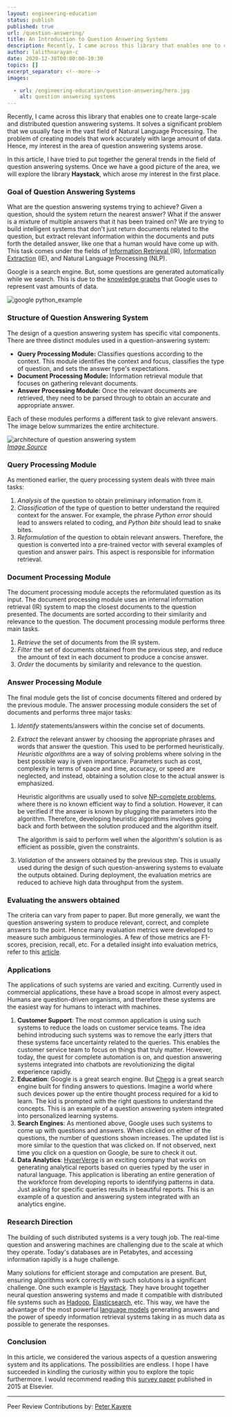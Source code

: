 ```yaml
---
layout: engineering-education
status: publish
published: true
url: /question-answering/
title: An Introduction to Question Answering Systems
description: Recently, I came across this library that enables one to create large-scale and distributed question answering systems. It solves a significant problem that we usually face in the vast field of Natural Language Processing.
author: lalithnarayan-c
date: 2020-12-30T00:00:00-10:30
topics: []
excerpt_separator: <!--more-->
images:

  - url: /engineering-education/question-answering/hero.jpg
    alt: question answering systems
---
```

Recently, I came across this library that enables one to create large-scale and distributed question answering systems. It solves a significant problem that we usually face in the vast field of Natural Language Processing. The problem of creating models that work accurately with large amount of data. Hence, my interest in the area of question answering systems arose.

In this article, I have tried to put together the general trends in the field of question answering systems. Once we have a good picture of the area, we will explore the library **Haystack**, which arose my interest in the first place.
<!--more-->

### Goal of Question Answering Systems
What are the question answering systems trying to achieve? Given a question, should the system return the nearest answer? What if the answer is a mixture of multiple answers that it has been trained on? We are trying to build intelligent systems that don't just return documents related to the question, but extract relevant information within the documents and puts forth the detailed answer, like one that a human would have come up with. This task comes under the fields of [Information Retrieval ](https://nlp.stanford.edu/IR-book/pdf/01bool.pdf)(IR), [Information Extraction](https://www.ontotext.com/knowledgehub/fundamentals/information-extraction/) (IE), and Natural Language Processing (NLP).

Google is a search engine. But, some questions are generated automatically while we search. This is due to the [knowledge graphs](/web-developers-guide-seo/#pagerank) that Google uses to represent vast amounts of data.

![google python_example](python_example.png)

### Structure of Question Answering System
The design of a question answering system has specific vital components. There are three distinct modules used in a question-answering system:
- **Query Processing Module:** Classifies questions according to the context. This module identifies the context and focus, classifies the type of question, and sets the answer type's expectations.
- **Document Processing Module:** Information retrieval module that focuses on gathering relevant documents.
- **Answer Processing Module:** Once the relevant documents are retrieved, they need to be parsed through to obtain an accurate and appropriate answer.

Each of these modules performs a different task to give relevant answers. The image below summarizes the entire architecture.

![architecture of question answering system](architecture-qna.png)<br>
[*Image Source*](http://www.aliallam.net/upload/598575/documents/ECFF549932079694.pdf)

### Query Processing Module
As mentioned earlier, the query processing system deals with three main tasks:
1. *Analysis* of the question to obtain preliminary information from it.
2. *Classification* of the type of question to better understand the required context for the answer. For example, the phrase _Python error_ should lead to answers related to coding, and _Python bite_ should lead to snake bites.
3. *Reformulation* of the question to obtain relevant answers. Therefore, the question is converted into a pre-trained vector with several examples of question and answer pairs. This aspect is responsible for information retrieval.

### Document Processing Module
The document processing module accepts the reformulated question as its input. The document processing module uses an internal information retrieval (IR) system to map the closest documents to the question presented. The documents are sorted according to their similarity and relevance to the question. The document processing module performs three main tasks.

1. *Retrieve* the set of documents from the IR system.
2. *Filter* the set of documents obtained from the previous step, and reduce the amount of text in each document to produce a concise answer.
3. *Order* the documents by similarity and relevance to the question.

### Answer Processing Module
The final module gets the list of concise documents filtered and ordered by the previous module. The answer processing module considers the set of documents and performs three major tasks:

1. *Identify* statements/answers within the concise set of documents.
2. *Extract* the relevant answer by choosing the appropriate phrases and words that answer the question. This used to be performed heuristically. *Heuristic algorithms* are a way of solving problems where solving in the best possible way is given importance. Parameters such as cost, complexity in terms of space and time, accuracy, or speed are neglected, and instead, obtaining a solution close to the actual answer is emphasized.

   Heuristic algorithms are usually used to solve [NP-complete problems](https://www.britannica.com/science/NP-complete-problem), where there is no known efficient way to find a solution. However, it can be verified if the answer is known by plugging the parameters into the algorithm. Therefore, developing heuristic algorithms involves going back and forth between the solution produced and the algorithm itself.

   The algorithm is said to perform well when the algorithm's solution is as efficient as possible, given the constraints.

3. *Validation* of the answers obtained by the previous step. This is usually used during the design of such question-answering systems to evaluate the outputs obtained. During deployment, the evaluation metrics are reduced to achieve high data throughput from the system.


### Evaluating the answers obtained
The criteria can vary from paper to paper. But more generally, we want the question answering system to produce relevant, correct, and complete answers to the point. Hence many evaluation metrics were developed to measure such ambiguous terminologies. A few of those metrics are F1-scores, precision, recall, etc. For a detailed insight into evaluation metrics, refer to this [article](/evaluating-ml-model-performance/).

### Applications
The applications of such systems are varied and exciting. Currently used in commercial applications, these have a broad scope in almost every aspect. Humans are question-driven organisms, and therefore these systems are the easiest way for humans to interact with machines.

1. **Customer Support**: The most common application is using such systems to reduce the loads on customer service teams. The idea behind introducing such systems was to remove the early jitters that these systems face uncertainty related to the queries. This enables the customer service team to focus on things that truly matter. However, today, the quest for complete automation is on, and question answering systems integrated into chatbots are revolutionizing the digital experience rapidly.
2. **Education**: Google is a great search engine. But [Chegg](https://www.chegg.com/) is a great search engine built for finding answers to questions. Imagine a world where such devices power up the entire thought process required for a kid to learn. The kid is prompted with the right questions to understand the concepts. This is an example of a question answering system integrated into personalized learning systems.
3. **Search Engines**: As mentioned above, Google uses such systems to come up with questions and answers. When clicked on either of the questions, the number of questions shown increases. The updated list is more similar to the question that was clicked on. If not observed, next time you click on a question on Google, be sure to check it out.
4. **Data Analytics**: [HyperVerge](https://hyperverge.co/) is an exciting company that works on generating analytical reports based on queries typed by the user in natural language. This application is liberating an entire generation of the workforce from developing reports to identifying patterns in data. Just asking for specific queries results in beautiful reports. This is an example of a question and answering system integrated with an analytics engine.  

### Research Direction
The building of such distributed systems is a very tough job. The real-time question and answering machines are challenging due to the scale at which they operate. Today's databases are in Petabytes, and accessing information rapidly is a huge challenge.

Many solutions for efficient storage and computation are present. But, ensuring algorithms work correctly with such solutions is a significant challenge. One such example is [Haystack](https://haystack.deepset.ai/). They have brought together neural question answering systems and made it compatible with distributed file systems such as [Hadoop](https://hadoop.apache.org/), [Elasticsearch](https://www.elastic.co/), etc. This way, we have the advantage of the most powerful [language models](https://huggingface.co/) generating answers and the power of speedy information retrieval systems taking in as much data as possible to generate the responses.


### Conclusion
In this article, we considered the various aspects of a question answering system and its applications. The possibilities are endless. I hope I have succeeded in kindling the curiosity within you to explore the topic furthermore. I would recommend reading this [survey paper](https://www.sciencedirect.com/science/article/pii/S1877050915034663) published in 2015 at Elsevier.

---
Peer Review Contributions by: [Peter Kayere](/engineering-education/authors/peter-kayere/)
